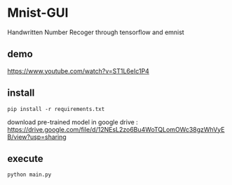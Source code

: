 # Mnist-GUI
Handwritten Number Recoger through tensorflow and emnist
## demo
https://www.youtube.com/watch?v=ST1L6eIc1P4
## install
```
pip install -r requirements.txt
```
download pre-trained model in google drive : https://drive.google.com/file/d/12NEsL2zo6Bu4WoTQLomOWc38gzWhVyEB/view?usp=sharing
## execute
```
python main.py
```

